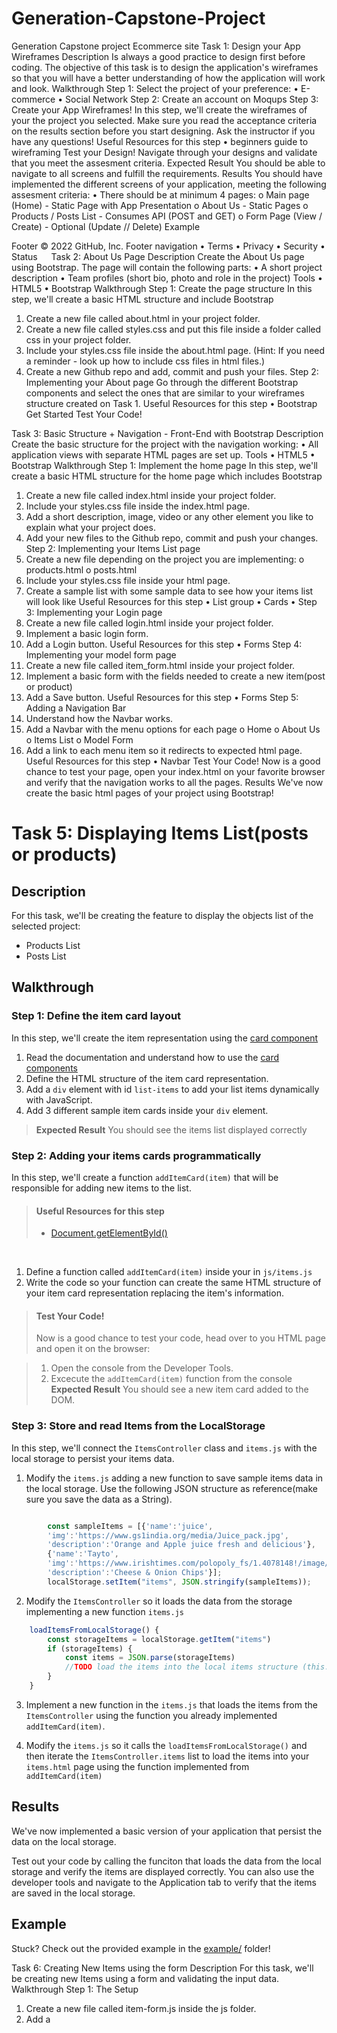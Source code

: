 # Generation-Capstone-Project
Generation Capstone project Ecommerce site 
Task 1: Design your App Wireframes
Description
Is always a good practice to design first before coding. The objective of this task is to design the application's wireframes so that you will have a better understanding of how the application will work and look.
Walkthrough
Step 1:
Select the project of your preference:
•	E-commerce
•	Social Network
Step 2:
Create an account on Moqups
Step 3: Create your App Wireframes!
In this step, we'll create the wireframes of your the project you selected. Make sure you read the acceptance criteria on the results section before you start designing. Ask the instructor if you have any questions!
Useful Resources for this step
•	beginners guide to wireframing
Test your Design!
Navigate through your designs and validate that you meet the assesment criteria.
Expected Result You should be able to navigate to all screens and fulfill the requirements.
Results
You should have implemented the different screens of your application, meeting the following assesment criteria:
•	There should be at minimum 4 pages:
o	Main page (Home) - Static Page with App Presentation
o	About Us - Static Pages
o	Products / Posts List - Consumes API (POST and GET)
o	Form Page (View / Create) - Optional (Update // Delete)
Example
 
Footer
© 2022 GitHub, Inc.
Footer navigation
•	Terms
•	Privacy
•	Security
•	Status
 
Task 2: About Us Page
Description
Create the About Us page using Bootstrap.
The page will contain the following parts:
•	A short project description
•	Team profiles (short bio, photo and role in the project)
Tools
•	HTML5
•	Bootstrap
Walkthrough
Step 1: Create the page structure
In this step, we'll create a basic HTML structure and include Bootstrap
1.	Create a new file called about.html in your project folder.
2.	Create a new file called styles.css and put this file inside a folder called css in your project folder.
3.	Include your styles.css file inside the about.html page. (Hint: If you need a reminder - look up how to include css files in html files.)
4.	Create a new Github repo and add, commit and push your files.
Step 2: Implementing your About page
Go through the different Bootstrap components and select the ones that are similar to your wireframes structure created on Task 1.
Useful Resources for this step
•	Bootstrap Get Started
Test Your Code!
 
Task 3: Basic Structure + Navigation - Front-End with Bootstrap
Description
Create the basic structure for the project with the navigation working:
•	All application views with separate HTML pages are set up.
Tools
•	HTML5
•	Bootstrap
Walkthrough
Step 1: Implement the home page
In this step, we'll create a basic HTML structure for the home page which includes Bootstrap
1.	Create a new file called index.html inside your project folder.
2.	Include your styles.css file inside the index.html page.
3.	Add a short description, image, video or any other element you like to explain what your project does.
4.	Add your new files to the Github repo, commit and push your changes.
Step 2: Implementing your Items List page
1.	Create a new file depending on the project you are implementing:
o	products.html
o	posts.html
2.	Include your styles.css file inside your html page.
3.	Create a sample list with some sample data to see how your items list will look like
Useful Resources for this step
•	List group
•	Cards 
•	Step 3: Implementing your Login page
1.	Create a new file called login.html inside your project folder.
2.	Implement a basic login form.
3.	Add a Login button.
Useful Resources for this step
•	Forms
Step 4: Implementing your model form page
1.	Create a new file called item_form.html inside your project folder.
2.	Implement a basic form with the fields needed to create a new item(post or product)
3.	Add a Save button.
Useful Resources for this step
•	Forms
Step 5: Adding a Navigation Bar
1.	Understand how the Navbar works.
2.	Add a Navbar with the menu options for each page
o	Home
o	About Us
o	Items List
o	Model Form
3.	Add a link to each menu item so it redirects to expected html page.
Useful Resources for this step
•	Navbar
Test Your Code!
Now is a good chance to test your page, open your index.html on your favorite browser and verify that the navigation works to all the pages. 
Results
We've now create the basic html pages of your project using Bootstrap!
 
# Task 5: Displaying Items List(posts or products)
## Description
For this task, we'll be creating the feature to display the objects list of the selected project:
* Products List
* Posts List

## Walkthrough

### Step 1: Define the item card layout
In this step, we'll create the item representation using the [card component](https://getbootstrap.com/docs/4.4/components/card/)

1. Read the documentation and understand how to use the [card components](https://getbootstrap.com/docs/4.4/components/card/)
2. Define the HTML structure of the item card representation.
3. Add a `div` element with id `list-items` to add your list items dynamically with JavaScript. 
4. Add 3 different sample item cards inside your `div` element.
> **Expected Result**
> You should see the items list displayed correctly

### Step 2: Adding your items cards programmatically

In this step, we'll create a function `addItemCard(item)` that
will be responsible for adding new items to the list.

> #### Useful Resources for this step
> - [Document.getElementById()](https://developer.mozilla.org/en-US/docs/Web/API/Document/getElementById)

 
1. Define a function called `addItemCard(item)` inside your in `js/items.js`
2. Write the code so your function can create the same HTML structure of your item card representation replacing the item's information.

> #### Test Your Code!
> Now is a good chance to test your code, head over to you HTML page and open it on the browser:

> 1. Open the console from the Developer Tools. 
> 2. Excecute the `addItemCard(item)` function from the console
> **Expected Result**
> You should see a new item card added to the DOM.

### Step 3: Store and read Items from the LocalStorage

In this step, we'll connect the `ItemsController` class and `items.js` with the local storage to persist your items data.

1. Modify the `items.js` adding a new function to save sample items data in the local storage. Use the following JSON structure as 
reference(make sure you save the data as a String).

```javascript

        const sampleItems = [{'name':'juice',
        'img':'https://www.gs1india.org/media/Juice_pack.jpg',
        'description':'Orange and Apple juice fresh and delicious'},
        {'name':'Tayto',
        'img':'https://www.irishtimes.com/polopoly_fs/1.4078148!/image/image.jpg',
        'description':'Cheese & Onion Chips'}];
        localStorage.setItem("items", JSON.stringify(sampleItems));
```

2. Modify the `ItemsController` so it loads the data from the storage implementing a new function `items.js` 

```javascript
    loadItemsFromLocalStorage() {
        const storageItems = localStorage.getItem("items")
        if (storageItems) {
            const items = JSON.parse(storageItems)
            //TODO load the items into the local items structure (this.items)           
        }
    }
```
3. Implement a new function in the `items.js` that loads the items from the `ItemsController` using the function you already implemented `addItemCard(item)`.

4. Modify the `items.js` so it calls the `loadItemsFromLocalStorage()` and then iterate the `ItemsController.items` list to load the items into your  `items.html` page using the function implemented from  `addItemCard(item)`

## Results

We've now implemented a basic version of your application that persist the data on the local storage.

Test out your code by calling the funciton that loads the data from the local storage and verify the items are displayed correctly. You can also use the developer tools and navigate to the Application tab to verify that the items are saved in the local storage.

## Example

Stuck? Check out the provided example in the [example/](example/) folder!
 
Task 6: Creating New Items using the form
Description
For this task, we'll be creating new Items using a form and validating the input data.
Walkthrough
Step 1: The Setup
1.	Create a new file called item-form.js inside the js folder.
2.	Add a <script> tag in your item-form.html file to include the js/item-form.js file.
Step 2: Adding Items With The Form
In this step, we will use the ItemsController class to keep track of items we add with the New Item form.
Useful Resources for this step
•	Document.querySelector()
•	EventTarget.addEventListener()
•	Event Reference
1.	Make sure a new ItemsController is initialized near the top of the item-form.js file.
2.	In item-form.js, add an event listener to the New Item form, listening to the submit event. If there is already an event listener used for validation, use that one.
3.	When the submit event fires, if validation of the form is successful, use the values of each input in the form to call the itemsController's addItem method.
o	Note: Make sure to prevent the default action of the form!
4.	Update the items list on the local storage so the data is also reflected on the items.html.
5.	Clear the values from each form input, ready for the next submission.
Results
We've now set up the ItemsController class, used an addItem and hooked it up to our New Item form!
Test out your code by adding some items using the New Item form, and checking the ItemsController instance's items array for the items.

 
Task 7: Implementing the Persistance Layer with MySQL
Description
For this task, we'll be implementing the database of your application using MySQL.
Walkthrough
Step 1: Using MySQL Workbench to implement the database structure
Useful Resources for this step
•	MySQL Workbench Tutorial: complete guide to the RDBMS tool
In this step, we'll create a EER Model to represent the application data layer.
1.	Create a new MySQL Workbench project
2.	Create a new EER Model.
3.	Create a new table that will represent your model(posts or products) and add the required columns: Eg Item:
o	id
o	name
o	description
o	imageUrl
 
4.	Generate your SQL code to create your database schema. Click on File / Export / Forward Engineer SQL CREATE Script.
 
Step 2: Connecting and Creating the database to your local instance of MYSQL
In this step, we'll create the database Schema on your local instance of MySQL database engine.
1.	If you haven't done it download and install the MySQL installer
2.	Copy the SQL sentences generated on step 1.
3.	Setup the database connection to connect to your local instance of MySQL.
4.	Open the local instance connection and paste the SQL sentences and run it.
5.	-- MySQL Script generated by MySQL Workbench
6.	-- Sun Jan 10 14:14:47 2021
7.	-- Model: New Model    Version: 1.0
8.	-- MySQL Workbench Forward Engineering
9.	
10.	SET @OLD_UNIQUE_CHECKS=@@UNIQUE_CHECKS, UNIQUE_CHECKS=0;
11.	SET @OLD_FOREIGN_KEY_CHECKS=@@FOREIGN_KEY_CHECKS, FOREIGN_KEY_CHECKS=0;
12.	SET @OLD_SQL_MODE=@@SQL_MODE, SQL_MODE='ONLY_FULL_GROUP_BY,STRICT_TRANS_TABLES,NO_ZERO_IN_DATE,NO_ZERO_DATE,ERROR_FOR_DIVISION_BY_ZERO,NO_ENGINE_SUBSTITUTION';
13.	
14.	-- -----------------------------------------------------
15.	-- Schema itemsdb
16.	-- -----------------------------------------------------
17.	
18.	-- -----------------------------------------------------
19.	-- Schema itemsdb
20.	-- -----------------------------------------------------
21.	CREATE SCHEMA IF NOT EXISTS `itemsdb` DEFAULT CHARACTER SET utf8 ;
22.	USE `itemsdb` ;
23.	
24.	-- -----------------------------------------------------
25.	-- Table `mydb`.`Item`
26.	-- -----------------------------------------------------
27.	CREATE TABLE IF NOT EXISTS `itemsdb`.`Item` (
28.	`id` INT NOT NULL,
29.	`name` VARCHAR(45) NULL,
30.	`description` VARCHAR(200) NULL,
31.	`imageUrl` VARCHAR(200) NULL,
32.	PRIMARY KEY (`id`))
33.	ENGINE = InnoDB;
34.	
35.	
36.	SET SQL_MODE=@OLD_SQL_MODE;
37.	SET FOREIGN_KEY_CHECKS=@OLD_FOREIGN_KEY_CHECKS;
38.	SET UNIQUE_CHECKS=@OLD_UNIQUE_CHECKS;
39.	Create a new database user running the following commands at the mysql prompt:
40.	mysql> create user 'admin'@'%' identified by 'passw0rd'; -- Creates the user
mysql> grant all on itemsdb.* to 'admin'@'%'; -- Gives all privileges to the new user on the newly created database
Test Your Code!
Now is a good chance to test your code, head over to MySQL Workbench schemas tab, click the refresh button and verify that your table is created as expected.
i.	Right click on the table you created and select the option: Select Rows - Limit 1000 to interact with the table.
ii.	Create a new entry manually using the tool to add data in result grid view.
iii.	Insert a new record manually into the database:
INSERT INTO `itemsdb`.`Item` (`id`, `name`, `description`, `imageUrl`) VALUES ('1', 'Chips', 'Sour Cream and Onion', 'https://images-na.ssl-images-amazon.com/images/I/81EUE1oZURL._SL1500_.jpg');
**Expected Result**
You should see the schema created with the tables defined on the EER Diagram
Take a screenshot of your schema and the EER Diagram. Name the file SchemaEER.jpg and create a folder for      
screenshots of the project. 


 
Task 8: Database Connection with Spring Data JPA
Description
For this task, we'll implement the backend of our web application using Spring Boot with Java.
Walkthrough
Step 1: Creating the base project
Useful Resources for this step
•	Spring Initializr
In this step, we'll generate a Spring Boot project using the spring initializr
1.	Go to the spring initializr and generate a new project with the following configuration:
o	Project: Gradle Project
o	Language: Java
o	Dependencies: Spring Web and Spring Data JPA (SQL)
o	Project Metadata: use meaningful names that describe your project, use Jar for packaging and select the Java version installed on your computer. 
2.	Click on Generate.
3.	Create a new repo on Github for the backend and upload the generated code.
Test Your Code!
Now is a good chance to test your code, open your project on the Java IDE and run the main class within your Application class.
Expected Result You should see the server is started correctly and no error is shown on the console.
Step 2: Database Connection with Spring Data JPA
Useful Resources for this step
•	Spring Data Reference Documentation
•	Accesing data with MySQL
 
In this step, we'll connect the Spring Boot project with the MySQL database created on task 7.
1.	Make sure you create the database user and grant access to your database:
2.	    mysql> create user 'admin'@'%' identified by 'passw0rd'; -- Creates the user
    mysql> grant all on itemsdb.* to 'admin'@'%'; -- Gives all privileges to the new user on the newly created database
3.	Add the following properties to the src/main/resources/application.properties:
4.	spring.datasource.driver-class-name=com.mysql.cj.jdbc.Driver
5.	spring.jpa.hibernate.naming.physical-strategy=org.hibernate.boot.model.naming.PhysicalNamingStrategyStandardImpl
6.	spring.jpa.hibernate.ddl-auto=none
7.	spring.datasource.url=jdbc:mysql://${MYSQL_HOST:localhost}:3306/itemsdb
8.	spring.datasource.username=admin
spring.datasource.password=passw0rd
9.	Add the following dependency to your build.gradle
    runtimeOnly 'mysql:mysql-connector-java'
Test Your Code!
Now is a good chance to test your code, run your Application main method to start the server.
Expected Result Your application should start and connect with your database, no error should be displayed on the console.
Step 3: Interacting with the Database form your Spring Boot Project
1.	Create new package called repository.entity and define the @Entity Model class:
2.	    package org.generation.ItemsAPI.repository.entity;
3.	
4.	    import javax.persistence.Entity;
5.	    import javax.persistence.GeneratedValue;
6.	    import javax.persistence.GenerationType;
7.	    import javax.persistence.Id;
8.	
9.	    @Entity
10.	    public class Item
11.	    {
12.	        @Id
13.	        @GeneratedValue(strategy= GenerationType.AUTO)
14.	        private Integer id;
15.	
16.	        private String name;
17.	
18.	        private String description;
19.	
20.	        private String imageUrl;
21.	
22.	        public Integer getId()
23.	        {
24.	            return id;
25.	        }
26.	
27.	        public void setId( Integer id )
28.	        {
29.	            this.id = id;
30.	        }
31.	
32.	        public String getName()
33.	        {
34.	            return name;
35.	        }
36.	
37.	        public void setName( String name )
38.	        {
39.	            this.name = name;
40.	        }
41.	
42.	        public String getDescription()
43.	        {
44.	            return description;
45.	        }
46.	
47.	        public void setDescription( String description )
48.	        {
49.	            this.description = description;
50.	        }
51.	
52.	        public String getImageUrl()
53.	        {
54.	            return imageUrl;
55.	        }
56.	
57.	        public void setImageUrl( String imageUrl )
58.	        {
59.	            this.imageUrl = imageUrl;
60.	        }
    }
61.	Create your repository interface to access the Item entity data under the repository package:
For example:
 package org.generation.ItemsAPI.repository;

 import org.generation.ItemsAPI.repository.entity.Item;
 import org.springframework.data.repository.CrudRepository;

 // This will be AUTO IMPLEMENTED by Spring into a Bean called itemRepository
 // CRUD refers Create, Read, Update, Delete
 public interface ItemRepository extends CrudRepository<Item, Integer>
 {
 }
62.	Create a REST Controller to test your code inside a new package controller called ItemController:
63.	@RestController
64.	@RequestMapping("/item")
65.	public class ItemController{
66.	
67.	    final ItemRepository itemRepository;
68.	
69.	
70.	    public ItemController(@Autowired ItemRepository itemRepository )
71.	    {
72.	        this.itemRepository = itemRepository;
73.	    }
74.	
75.	    @GetMapping
76.	    public Iterable<Item> getItems(){
77.	        return itemRepository.findAll();
78.	    }
}

Test Your Code!
Now is a good chance to test your code, start your application and open http://localhost:8080/item on your browser.
Expected Result You should see the list of items stored on your MySQL database:
[
  {
    "id": 1,
    "name": "Chips",
    "description": "Sour Cream and Onion",
    "imageUrl": "https://images-na.ssl-images-amazon.com/images/I/81EUE1oZURL._SL1500_.jpg"
  }
]
Example
Stuck? Check out the provided example in the example/ folder



 
Task 8: Database Connection with Spring Data JPA
Description
For this task, we'll implement the backend of our web application using Spring Boot with Java.
Walkthrough
Step 1: Creating the base project
Useful Resources for this step
•	Spring Initializr
In this step, we'll generate a Spring Boot project using the spring initializr
1.	Go to the spring initializr and generate a new project with the following configuration:
o	Project: Gradle Project
o	Language: Java
o	Dependencies: Spring Web and Spring Data JPA (SQL)
o	Project Metadata: use meaningful names that describe your project, use Jar for packaging and select the Java version installed on your computer
 
 

o	
2.	Click on Generate.
3.	Create a new repo on Github for the backend and upload the generated code.
Test Your Code!
Now is a good chance to test your code, open your project on the Java IDE and run the main class within your Application class.
Expected Result You should see the server is started correctly and no error is shown on the console.
 
Step 2: Database Connection with Spring Data JPA
Useful Resources for this step
•	Spring Data Reference Documentation
•	Accesing data with MySQL
In this step, we'll connect the Spring Boot project with the MySQL database created on task 7.
1.	Make sure you create the database user and grant access to your database:
2.	    mysql> create user 'admin'@'%' identified by 'passw0rd'; -- Creates the user
    mysql> grant all on itemsdb.* to 'admin'@'%'; -- Gives all privileges to the new user on the newly created database
3.	Add the following properties to the src/main/resources/application.properties:
4.	spring.datasource.driver-class-name=com.mysql.cj.jdbc.Driver
5.	spring.jpa.hibernate.naming.physical-strategy=org.hibernate.boot.model.naming.PhysicalNamingStrategyStandardImpl
6.	spring.jpa.hibernate.ddl-auto=none
7.	spring.datasource.url=jdbc:mysql://${MYSQL_HOST:localhost}:3306/itemsdb
8.	spring.datasource.username=admin
spring.datasource.password=passw0rd
9.	Add the following dependency to your build.gradle
    runtimeOnly 'mysql:mysql-connector-java'
Test Your Code!
Now is a good chance to test your code, run your Application main method to start the server.
Expected Result Your application should start and connect with your database, no error should be displayed on the console.
Step 3: Interacting with the Database form your Spring Boot Project
1.	Create new package called repository.entity and define the @Entity Model class:
2.	    package org.generation.ItemsAPI.repository.entity;
3.	
4.	    import javax.persistence.Entity;
5.	    import javax.persistence.GeneratedValue;
6.	    import javax.persistence.GenerationType;
7.	    import javax.persistence.Id;
8.	
9.	    @Entity
10.	    public class Item
11.	    {
12.	        @Id
13.	        @GeneratedValue(strategy= GenerationType.AUTO)
14.	        private Integer id;
15.	
16.	        private String name;
17.	
18.	        private String description;
19.	
20.	        private String imageUrl;
21.	
22.	        public Integer getId()
23.	        {
24.	            return id;
25.	        }
26.	
27.	        public void setId( Integer id )
28.	        {
29.	            this.id = id;
30.	        }
31.	
32.	        public String getName()
33.	        {
34.	            return name;
35.	        }
36.	
37.	        public void setName( String name )
38.	        {
39.	            this.name = name;
40.	        }
41.	
42.	        public String getDescription()
43.	        {
44.	            return description;
45.	        }
46.	
47.	        public void setDescription( String description )
48.	        {
49.	            this.description = description;
50.	        }
51.	
52.	        public String getImageUrl()
53.	        {
54.	            return imageUrl;
55.	        }
56.	
57.	        public void setImageUrl( String imageUrl )
58.	        {
59.	            this.imageUrl = imageUrl;
60.	        }
    }
61.	Create your repository interface to access the Item entity data under the repository package:
For example:
 package org.generation.ItemsAPI.repository;

 import org.generation.ItemsAPI.repository.entity.Item;
 import org.springframework.data.repository.CrudRepository;

 // This will be AUTO IMPLEMENTED by Spring into a Bean called itemRepository
 // CRUD refers Create, Read, Update, Delete
 public interface ItemRepository extends CrudRepository<Item, Integer>
 {
 }
62.	Create a REST Controller to test your code inside a new package controller called ItemController:
63.	@RestController
64.	@RequestMapping("/item")
65.	public class ItemController{
66.	
67.	    final ItemRepository itemRepository;
68.	
69.	
70.	    public ItemController(@Autowired ItemRepository itemRepository )
71.	    {
72.	        this.itemRepository = itemRepository;
73.	    }
74.	
75.	    @GetMapping
76.	    public Iterable<Item> getItems(){
77.	        return itemRepository.findAll();
78.	    }
}
Test Your Code!
Now is a good chance to test your code, start your application and open http://localhost:8080/item on your browser.
Expected Result You should see the list of items stored on your MySQL database:
[
  {
    "id": 1,
    "name": "Chips",
    "description": "Sour Cream and Onion",
    "imageUrl": "https://images-na.ssl-images-amazon.com/images/I/81EUE1oZURL._SL1500_.jpg"
  }
]
Example
Stuck? Check out the provided example in the example/ folder
